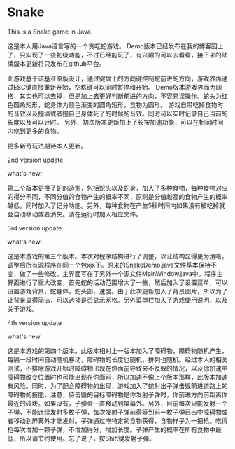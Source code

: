 # Snake
This is a Snake game in Java.

这是本人用Java语言写的一个贪吃蛇游戏。
Demo版本已经发布在我的博客园上了，只实现了一些初级功能，不过已经能玩了，有兴趣的可以去看看，接下来的陆续版本更新将只发布在github平台。

此游戏基于诺基亚原版设计，通过键盘上的方向键控制蛇前进的方向，游戏界面通过ESC键直接重新开始，空格键可以同时暂停和开始。
Demo版本游戏界面为网格，其实也可以去掉，但是加上去更好判断前进的方向，不容易误操作。蛇头为红色圆角矩形，蛇身体为颜色渐变的圆角矩形，食物为圆形。
游戏自带吃掉食物时的音效以及撞墙或者撞自己身体死了的时候的音效。同时可以实时记录自己当前的长度以及可以计时。
另外，初次版本更新加上了长按加速功能，可以在相同时间内吃到更多的食物。

更多新奇玩法期待本人更新。



2nd version update

what's new:

第二个版本更换了蛇的造型，包括蛇头以及蛇身，加入了多种食物，每种食物对应的得分不同，不同分值的食物产生的概率不同，原则是分值越高的食物产生的概率越低。同时加入了记分功能。另外，每种食物在产生5秒时间内如果没有被吃掉就会自动移动或者消失。请在运行时加入相应文件。



3rd version update

what's new:

这是本游戏的第三个版本。本次对程序结构进行了调整，以让结构显得更为清晰。调整后所有源程序在同一个包xjx下。原来的SnakeDemo.java文件基本保持不变，做了一些修改。主界面写在了另外一个源文件MainWindow.java中。程序主界面进行了重大改变，首先蛇的活动范围增大了一些，然后加入了设置菜单，可以设置游戏背景，蛇身体，蛇头部，速度。由于此次更新加入了背景图片，所以为了让背景显得简洁，可以选择是否显示网格。另外菜单栏加入了游戏使用说明，以及关于游戏。



4th version update

what's new:

这是本游戏的第四个版本。此版本相对上一版本加入了障碍物，障碍物随机产生，每隔一段时间自动随机移动，障碍物的长度也随机，排列也随机。经过本人的相关测试，不排除游戏开始时障碍物出现在你面前导致来不及躲的情况，以及你加速中障碍物改变位置时也可能出现在你面前，所以加速不像上个版本那样，此版本加速有风险。同时，为了配合障碍物的出现，游戏加入了蛇射出子弹击毁前进道路上的障碍物的技能，注意，待击毁的目标障碍物是你发射子弹时，你前进方向前距离你最近的砖块。如果没有，子弹会一直移动到屏幕外。另外，目前每次只能发射一个子弹，不能连续发射多枚子弹，每次发射子弹前得等到前一枚子弹已击中障碍物或者移动到屏幕外才能发射。子弹通过吃特定的食物获得，食物样子为一把枪。吃得枪每次增加一颗子弹，不增加得分，增加长度。子弹产生的概率在所有食物中最低，所以请节约使用。忘了说了，按Shift键发射子弹。
